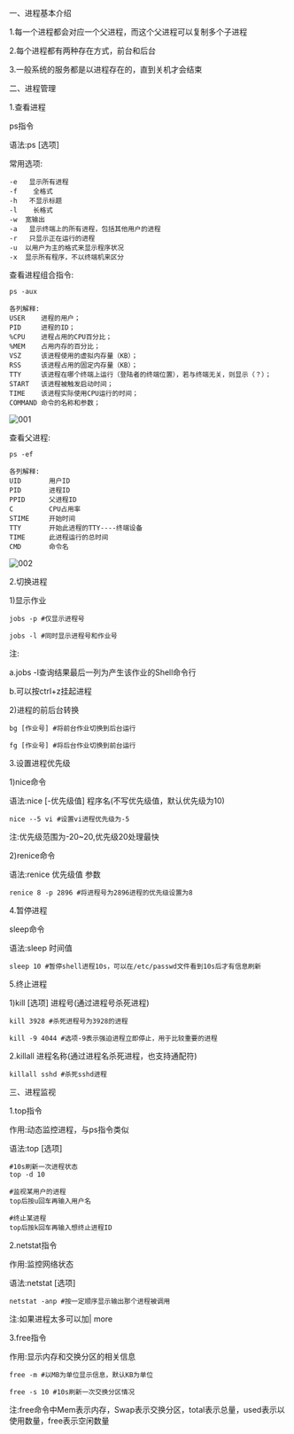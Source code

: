 一、进程基本介绍

1.每一个进程都会对应一个父进程，而这个父进程可以复制多个子进程

2.每个进程都有两种存在方式，前台和后台

3.一般系统的服务都是以进程存在的，直到关机才会结束

二、进程管理

1.查看进程

ps指令

语法:ps [选项]

常用选项:

```shell
-e   显示所有进程
-f    全格式
-h   不显示标题
-l    长格式
-w  宽输出
-a   显示终端上的所有进程，包括其他用户的进程
-r   只显示正在运行的进程
-u  以用户为主的格式来显示程序状况
-x  显示所有程序，不以终端机来区分
```

查看进程组合指令:

```shell
ps -aux

各列解释:
USER  	进程的用户；
PID   	进程的ID；
%CPU  	进程占用的CPU百分比；
%MEM  	占用内存的百分比；
VSZ   	该进程使用的虚拟内存量（KB）；
RSS   	该进程占用的固定内存量（KB）；
TTY   	该进程在哪个终端上运行（登陆者的终端位置），若与终端无关，则显示（？）；
START 	该进程被触发启动时间；
TIME  	该进程实际使用CPU运行的时间；
COMMAND 命令的名称和参数；
```

![001](D:\Linux_Notes\Linux进程管理\001.png)

查看父进程:

```shell
ps -ef

各列解释:
UID       用户ID
PID       进程ID
PPID      父进程ID
C         CPU占用率
STIME     开始时间
TTY       开始此进程的TTY----终端设备
TIME      此进程运行的总时间
CMD       命令名
```

![002](D:\Linux_Notes\Linux进程管理\002.png)

2.切换进程

1)显示作业

```shell
jobs -p #仅显示进程号

jobs -l #同时显示进程号和作业号
```

注:

a.jobs -l查询结果最后一列为产生该作业的Shell命令行

b.可以按ctrl+z挂起进程

2)进程的前后台转换

```shell
bg [作业号] #将前台作业切换到后台运行

fg [作业号] #将后台作业切换到前台运行
```

3.设置进程优先级

1)nice命令

语法:nice [-优先级值] 程序名(不写优先级值，默认优先级为10)

```shell
nice --5 vi #设置vi进程优先级为-5
```

注:优先级范围为-20~20,优先级20处理最快

2)renice命令

语法:renice 优先级值 参数

```shell
renice 8 -p 2896 #将进程号为2896进程的优先级设置为8
```

4.暂停进程

sleep命令

语法:sleep 时间值

```shell
sleep 10 #暂停shell进程10s，可以在/etc/passwd文件看到10s后才有信息刷新
```

5.终止进程

1)kill [选项] 进程号(通过进程号杀死进程)

```shell
kill 3928 #杀死进程号为3928的进程

kill -9 4044 #选项-9表示强迫进程立即停止，用于比较重要的进程
```

2.killall 进程名称(通过进程名杀死进程，也支持通配符)

```shell
killall sshd #杀死sshd进程
```

三、进程监视

1.top指令

作用:动态监控进程，与ps指令类似

语法:top [选项]

```shell
#10s刷新一次进程状态
top -d 10

#监视某用户的进程
top后按u回车再输入用户名

#终止某进程
top后按k回车再输入想终止进程ID
```

2.netstat指令

作用:监控网络状态

语法:netstat [选项]

```shell
netstat -anp #按一定顺序显示输出那个进程被调用
```

注:如果进程太多可以加| more

3.free指令

作用:显示内存和交换分区的相关信息

```shell
free -m #以MB为单位显示信息，默认KB为单位

free -s 10 #10s刷新一次交换分区情况
```

注:free命令中Mem表示内存，Swap表示交换分区，total表示总量，used表示以使用数量，free表示空闲数量


